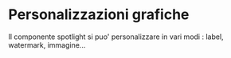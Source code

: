 # Personalizzazioni grafiche

Il componente spotlight si puo' personalizzare in vari modi :  label, watermark, immagine...

